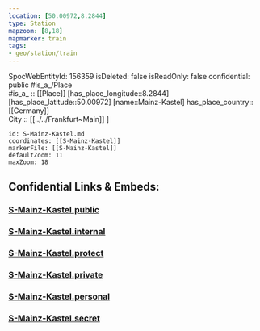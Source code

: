 ```yaml
---
location: [50.00972,8.2844] 
type: Station 
mapzoom: [8,18] 
mapmarker: train 
tags:
- geo/station/train
---
```

SpocWebEntityId: 156359
isDeleted: false
isReadOnly: false
confidential: public
#is_a_/Place  
#is_a_ :: [[Place]] 
[has_place_longitude::8.2844] 
[has_place_latitude::50.00972] 
[name::Mainz-Kastel] 
has_place_country:: [[Germany]]  
City :: [[../../Frankfurt~Main]] ] 


```leaflet
id: S-Mainz-Kastel.md
coordinates: [[S-Mainz-Kastel]] 
markerFile: [[S-Mainz-Kastel]] 
defaultZoom: 11 
maxZoom: 18
```


## Confidential Links & Embeds: 

### [S-Mainz-Kastel.public](/_public/\Earth\Continent\Europe\Europe~Central\Germany\Germany~West\Hessen\counties~Hessen\Frankfurt~Main\Stations-FFM~SS-Mainz-Kastel.public.md) 

### [S-Mainz-Kastel.internal](/_internal/\Earth\Continent\Europe\Europe~Central\Germany\Germany~West\Hessen\counties~Hessen\Frankfurt~Main\Stations-FFM~SS-Mainz-Kastel.internal.md) 

### [S-Mainz-Kastel.protect](/_protect/\Earth\Continent\Europe\Europe~Central\Germany\Germany~West\Hessen\counties~Hessen\Frankfurt~Main\Stations-FFM~SS-Mainz-Kastel.protect.md) 

### [S-Mainz-Kastel.private](/_private/\Earth\Continent\Europe\Europe~Central\Germany\Germany~West\Hessen\counties~Hessen\Frankfurt~Main\Stations-FFM~SS-Mainz-Kastel.private.md) 

### [S-Mainz-Kastel.personal](/_personal/\Earth\Continent\Europe\Europe~Central\Germany\Germany~West\Hessen\counties~Hessen\Frankfurt~Main\Stations-FFM~SS-Mainz-Kastel.personal.md) 

### [S-Mainz-Kastel.secret](/_secret/\Earth\Continent\Europe\Europe~Central\Germany\Germany~West\Hessen\counties~Hessen\Frankfurt~Main\Stations-FFM~SS-Mainz-Kastel.secret.md)


